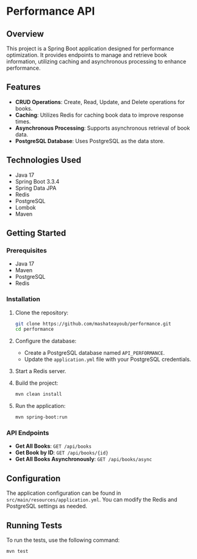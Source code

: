 # Performance API

## Overview

This project is a Spring Boot application designed for performance optimization. It provides endpoints to manage and retrieve book information, utilizing caching and asynchronous processing to enhance performance.

## Features

- **CRUD Operations**: Create, Read, Update, and Delete operations for books.
- **Caching**: Utilizes Redis for caching book data to improve response times.
- **Asynchronous Processing**: Supports asynchronous retrieval of book data.
- **PostgreSQL Database**: Uses PostgreSQL as the data store.

## Technologies Used

- Java 17
- Spring Boot 3.3.4
- Spring Data JPA
- Redis
- PostgreSQL
- Lombok
- Maven

## Getting Started

### Prerequisites

- Java 17
- Maven
- PostgreSQL
- Redis

### Installation

1. Clone the repository:

   ```bash
   git clone https://github.com/mashateayoub/performance.git
   cd performance
   ```

2. Configure the database:

   - Create a PostgreSQL database named `API_PERFORMANCE`.
   - Update the `application.yml` file with your PostgreSQL credentials.

3. Start a Redis server.

4. Build the project:

   ```bash
   mvn clean install
   ```

5. Run the application:

   ```bash
   mvn spring-boot:run
   ```

### API Endpoints

- **Get All Books**: `GET /api/books`
- **Get Book by ID**: `GET /api/books/{id}`
- **Get All Books Asynchronously**: `GET /api/books/async`

## Configuration

The application configuration can be found in `src/main/resources/application.yml`. You can modify the Redis and PostgreSQL settings as needed.

## Running Tests

To run the tests, use the following command:
```bash
mvn test
```

